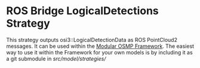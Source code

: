 # ROS Bridge LogicalDetections Strategy

This strategy outputs osi3::LogicalDetectionData as ROS PointCloud2 messages. It can be used within the [Modular OSMP Framework](https://gitlab.com/tuda-fzd/perception-sensor-modeling/modular-osmp-framework). The easiest way to use it within the Framework for your own models is by including it as a git submodule in *src/model/strategies/*
